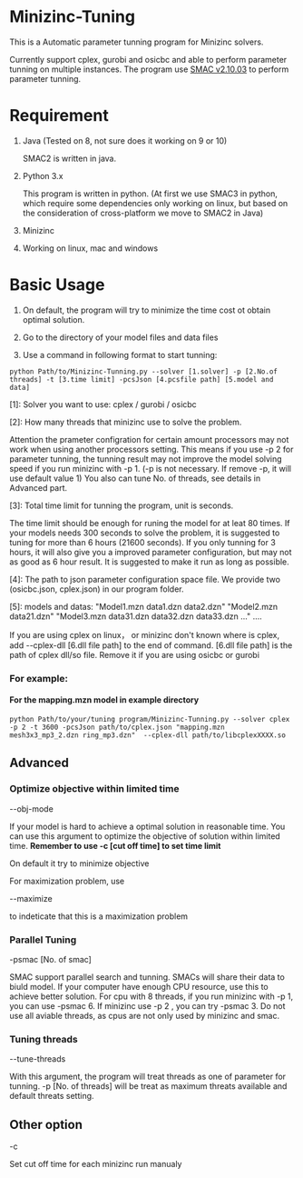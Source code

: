 # Minizinc-Tuning

This is a Automatic parameter tunning program for Minizinc solvers. 

Currently support cplex, gurobi and osicbc and able to perform parameter tunning on multiple instances. The program use [SMAC v2.10.03](http://www.cs.ubc.ca/labs/beta/Projects/SMAC/) to perform parameter tunning.


# Requirement

1. Java (Tested on 8, not sure does it working on 9 or 10)

   SMAC2 is written in java.
   
2. Python 3.x

   This program is written in python. (At first we use SMAC3 in python, which require some dependencies only working on linux, but based on the consideration of cross-platform we move to SMAC2 in Java)

3. Minizinc
   
4. Working on linux, mac and windows

# Basic Usage
1. On default, the program will try to minimize the time cost ot obtain optimal solution. 

2. Go to the directory of your model files and data files

3. Use a command in following format to start tunning:

```
python Path/to/Minizinc-Tunning.py --solver [1.solver] -p [2.No.of threads] -t [3.time limit] -pcsJson [4.pcsfile path] [5.model and data] 
```
\[1]: Solver you want to use: cplex / gurobi / osicbc

\[2]: How many threads that minizinc use to solve the problem. 

Attention the prameter configration for certain amount processors may not work when using another processors setting. This means if you use -p 2 for parameter tunning, the tunning result may not improve the model solving speed if you run minizinc with -p 1. (-p is not necessary. If remove -p, it will use default value 1) You also can tune No. of threads, see details in Advanced part.

\[3]: Total time limit for tunning the program, unit is seconds.

The time limit should be enough for runing the model for at leat 80 times. If your models needs 300 seconds to solve the problem, it is suggested to tuning for more than 6 hours (21600 seconds). If you only tunning for 3 hours, it will also give you a improved parameter configuration, but may not as good as 6 hour result. It is suggested to make it run as long as possible. 

\[4]: The path to json parameter configuration space file. We provide two (osicbc.json, cplex.json) in our program folder.

\[5]: models and datas: "Model1.mzn data1.dzn data2.dzn" "Model2.mzn data21.dzn" "Model3.mzn data31.dzn data32.dzn data33.dzn ..." ....

If you are using cplex on linux， or minizinc don't known where is cplex, add --cplex-dll \[6.dll file path] to the end of command. \[6.dll file path] is the path of cplex dll/so file. Remove it if you are using osicbc or gurobi


### For example:

#### For the mapping.mzn model in example directory
```
python Path/to/your/tuning program/Minizinc-Tunning.py --solver cplex -p 2 -t 3600 -pcsJson path/to/cplex.json "mapping.mzn mesh3x3_mp3_2.dzn ring_mp3.dzn"  --cplex-dll path/to/libcplexXXXX.so
```
## Advanced

### Optimize objective within limited time

--obj-mode

If your model is hard to achieve a optimal solution in reasonable time. You can use this argument to optimize the objective of solution within limited time. **Remember to use -c \[cut off time] to set time limit**

On default it try to minimize objective

For maximization problem, use

--maximize 

to indeticate that this is a maximization problem

### Parallel Tuning

-psmac \[No. of smac]

SMAC support parallel search and tunning. SMACs will share their data to biuld model. If your computer have enough CPU resource, use this to achieve better solution. For cpu with 8 threads, if you run minizinc with -p 1, you can use -psmac 6. If minizinc use -p 2 , you can try -psmac 3. Do not use all aviable threads, as cpus are not only used by minizinc and smac. 

### Tuning threads

--tune-threads

With this argument, the program will treat threads as one of parameter for tunning. -p \[No. of threads] will be treat as maximum threats available and default threats setting.

## Other option

-c

Set cut off time for each minizinc run manualy
